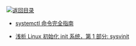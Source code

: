 [![返回目录](https://parg.co/UGo)](https://github.com/wxyyxc1992/Awesome-Reference)

* [systemctl 命令完全指南](http://www.linuxdiyf.com/linux/13088.html)

* [浅析 Linux 初始化 init 系统，第 1 部分: sysvinit](http://www.ibm.com/developerworks/cn/linux/1407_liuming_init1/)

